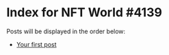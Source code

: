 # Index for NFT World #4139
Posts will be displayed in the order below:

- [Your first post](./001-first.md)

